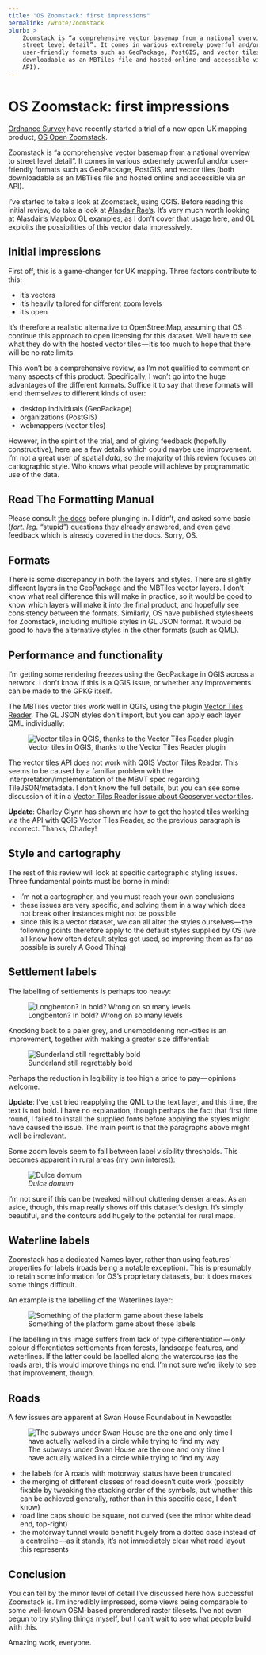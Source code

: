 ```yaml
---
title: "OS Zoomstack: first impressions"
permalink: /wrote/Zoomstack
blurb: >
    Zoomstack is “a comprehensive vector basemap from a national overview to 
    street level detail”. It comes in various extremely powerful and/or 
    user-friendly formats such as GeoPackage, PostGIS, and vector tiles (both 
    downloadable as an MBTiles file and hosted online and accessible via an 
    API).
---
```

# OS Zoomstack: first impressions

[Ordnance Survey](https://www.ordnancesurvey.co.uk/) have recently started a 
trial of a new open UK mapping product, [OS Open 
Zoomstack](https://www.ordnancesurvey.co.uk/blog/2018/07/join-os-open-zoomstack-trial/).

Zoomstack is “a comprehensive vector basemap from a national overview to 
street level detail”. It comes in various extremely powerful and/or 
user-friendly formats such as GeoPackage, PostGIS, and vector tiles (both 
downloadable as an MBTiles file and hosted online and accessible via an API).

I’ve started to take a look at Zoomstack, using QGIS. Before reading this 
initial review, do take a look at [Alasdair 
Rae’s](http://www.statsmapsnpix.com/2018/07/a-review-of-os-open-zoomstack.html). 
It’s very much worth looking at Alasdair’s Mapbox GL examples, as I don’t 
cover that usage here, and GL exploits the possibilities of this vector data 
impressively.

## Initial impressions

First off, this is a game-changer for UK mapping. Three factors contribute to 
this:

- it’s vectors
- it’s heavily tailored for different zoom levels
- it’s open

It’s therefore a realistic alternative to OpenStreetMap, assuming that OS 
continue this approach to open licensing for this dataset. We’ll have to see 
what they do with the hosted vector tiles — it’s too much to hope that there 
will be no rate limits.

This won’t be a comprehensive review, as I’m not qualified to comment on many 
aspects of this product. Specifically, I won’t go into the huge advantages of 
the different formats. Suffice it to say that these formats will lend 
themselves to different kinds of user:

- desktop individuals (GeoPackage)
- organizations (PostGIS)
- webmappers (vector tiles)

However, in the spirit of the trial, and of giving feedback (hopefully 
constructive), here are a few details which could maybe use improvement. I’m 
not a great user of spatial *data*, so the majority of this review focuses on 
cartographic style. Who knows what people will achieve by programmatic use of 
the data.

## Read The Formatting Manual

Please consult [the 
docs](https://www.ordnancesurvey.co.uk/business-and-government/products/os-open-zoomstack.html) 
before plunging in. I didn’t, and asked some basic (*fort. leg.* “stupid”) 
questions they already answered, and even gave feedback which is already 
covered in the docs. Sorry, OS.

## Formats

There is some discrepancy in both the layers and styles. There are slightly 
different layers in the GeoPackage and the MBTiles vector layers. I don’t know 
what real difference this will make in practice, so it would be good to know 
which layers will make it into the final product, and hopefully see 
consistency between the formats. Similarly, OS have published stylesheets for 
Zoomstack, including multiple styles in GL JSON format. It would be good to 
have the alternative styles in the other formats (such as QML).

## Performance and functionality

I’m getting some rendering freezes using the GeoPackage in QGIS across a 
network. I don’t know if this is a QGIS issue, or whether any improvements can 
be made to the GPKG itself.

The MBTiles vector tiles work well in QGIS, using the plugin [Vector Tiles 
Reader](https://github.com/geometalab/Vector-Tiles-Reader-QGIS-Plugin/). The 
GL JSON styles don’t import, but you can apply each layer QML individually:

<figure>
    <img src="/assets/pics/Zoomstack/VectorTiles.png"
         alt="Vector tiles in QGIS, thanks to the Vector Tiles Reader 
         plugin" />
    <figcaption>Vector tiles in QGIS, thanks to the Vector Tiles Reader 
    plugin</figcaption>
</figure>

The vector tiles API does not work with QGIS Vector Tiles Reader. This seems 
to be caused by a familiar problem with the interpretation/implementation of 
the MBVT spec regarding TileJSON/metadata. I don’t know the full details, but 
you can see some discussion of it in a [Vector Tiles Reader issue about 
Geoserver vector 
tiles](https://github.com/geometalab/Vector-Tiles-Reader-QGIS-Plugin/issues/112).

**Update**: Charley Glynn has shown me how to get the hosted tiles working via 
the API with QGIS Vector Tiles Reader, so the previous paragraph is incorrect. 
Thanks, Charley!

## Style and cartography

The rest of this review will look at specific cartographic styling issues. 
Three fundamental points must be borne in mind:

- I’m not a cartographer, and you must reach your own conclusions
- these issues are very specific, and solving them in a way which does not 
break other instances might not be possible
- since this is a vector dataset, we can all alter the styles ourselves — the 
following points therefore apply to the default styles supplied by OS (we all 
know how often default styles get used, so improving them as far as possible 
is surely A Good Thing)

## Settlement labels

The labelling of settlements is perhaps too heavy:

<figure>
    <img src="/assets/pics/Zoomstack/HeavyLabels.png"
         alt="Longbenton? In bold? Wrong on so many levels" />
    <figcaption>Longbenton? In bold? Wrong on so many levels</figcaption>
</figure>

Knocking back to a paler grey, and unemboldening non-cities is an improvement, 
together with making a greater size differential:

<figure>
    <img src="/assets/pics/Zoomstack/BetterLabels.png"
         alt="Sunderland still regrettably bold" />
    <figcaption>Sunderland still regrettably bold</figcaption>
</figure>

Perhaps the reduction in legibility is too high a price to pay — opinions 
welcome.

**Update**: I’ve just tried reapplying the QML to the text layer, and this 
time, the text is not bold. I have no explanation, though perhaps the fact 
that first time round, I failed to install the supplied fonts before applying 
the styles might have caused the issue. The main point is that the paragraphs 
above might well be irrelevant.

Some zoom levels seem to fall between label visibility thresholds. This 
becomes apparent in rural areas (my own interest):

<figure>
    <img src="/assets/pics/Zoomstack/NoLabels.png" alt="Dulce domum" />
    <figcaption><em>Dulce domum</em></figcaption>
</figure>

I’m not sure if this can be tweaked without cluttering denser areas. As an 
aside, though, this map really shows off this dataset’s design. It’s simply 
beautiful, and the contours add hugely to the potential for rural maps.

## Waterline labels

Zoomstack has a dedicated Names layer, rather than using features’ properties 
for labels (roads being a notable exception). This is presumably to retain 
some information for OS’s proprietary datasets, but it does makes some things 
difficult.

An example is the labelling of the Waterlines layer:

<figure>
    <img src="/assets/pics/Zoomstack/WaterlinesLabels.png"
         alt="Something of the platform game about these labels" />
    <figcaption>Something of the platform game about these labels</figcaption>
</figure>

The labelling in this image suffers from lack of type differentiation — only 
colour differentiates settlements from forests, landscape features, and 
waterlines. If the latter could be labelled along the watercourse (as the 
roads are), this would improve things no end. I’m not sure we’re likely to see 
that improvement, though.

## Roads

A few issues are apparent at Swan House Roundabout in Newcastle:

<figure>
    <img src="/assets/pics/Zoomstack/RoadIssues.png"
         alt="The subways under Swan House are the one and only time I have 
         actually walked in a circle while trying to find my way" />
    <figcaption>The subways under Swan House are the one and only time I have 
    actually walked in a circle while trying to find my way</figcaption>
</figure>

- the labels for A roads with motorway status have been truncated
- the merging of different classes of road doesn’t quite work (possibly 
fixable by tweaking the stacking order of the symbols, but whether this can be 
achieved generally, rather than in this specific case, I don’t know)
- road line caps should be square, not curved (see the minor white dead end, 
top-right)
- the motorway tunnel would benefit hugely from a dotted case instead of a 
centreline — as it stands, it’s not immediately clear what road layout this 
represents

## Conclusion

You can tell by the minor level of detail I’ve discussed here how successful 
Zoomstack is. I’m incredibly impressed, some views being comparable to some 
well-known OSM-based prerendered raster tilesets. I’ve not even begun to try 
styling things myself, but I can’t wait to see what people build with this.

Amazing work, everyone.

